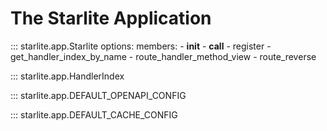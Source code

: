 # The Starlite Application

::: starlite.app.Starlite
    options:
        members:
            - __init__
            - __call__
            - register
            - get_handler_index_by_name
            - route_handler_method_view
            - route_reverse

::: starlite.app.HandlerIndex

::: starlite.app.DEFAULT_OPENAPI_CONFIG

::: starlite.app.DEFAULT_CACHE_CONFIG
